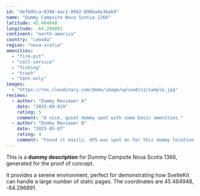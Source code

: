 ```yaml
---
id: "defb95ca-0398-4ac1-9942-09bba4e3bab9"
name: "Dummy Campsite Nova Scotia 1366"
latitude: 45.484948
longitude: -64.296891
continent: "north-america"
country: "canada"
region: "nova-scotia"
amenities:
  - "fire-pit"
  - "cell-service"
  - "fishing"
  - "trash"
  - "tent-only"
images:
  - "https://res.cloudinary.com/demo/image/upload/v1/sample.jpg"
reviews:
  - author: "Dummy Reviewer A"
    date: "2025-09-019"
    rating: 5
    comment: "A nice, quiet dummy spot with some basic amenities."
  - author: "Dummy Reviewer B"
    date: "2025-05-07"
    rating: 4
    comment: "Found it easily. GPS was spot on for this dummy location."
---
```


This is a **dummy description** for Dummy Campsite Nova Scotia 1366, generated for the proof of concept.

It provides a serene environment, perfect for demonstrating how SvelteKit can handle a large number of static pages. The coordinates are 45.484948, -64.296891.
